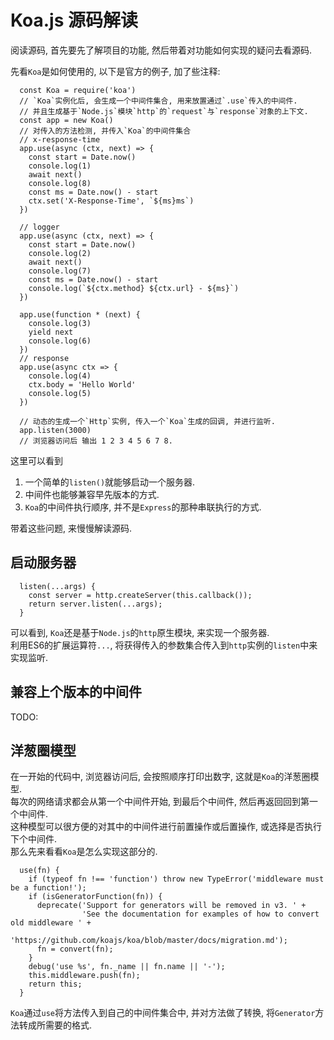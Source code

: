 # Koa.js 源码解读

阅读源码, 首先要先了解项目的功能, 然后带着对功能如何实现的疑问去看源码.

先看`Koa`是如何使用的, 以下是官方的例子, 加了些注释:
```es6
  const Koa = require('koa')
  // `Koa`实例化后, 会生成一个中间件集合, 用来放置通过`.use`传入的中间件.
  // 并且生成基于`Node.js`模块`http`的`request`与`response`对象的上下文.
  const app = new Koa()
  // 对传入的方法检测, 并传入`Koa`的中间件集合
  // x-response-time
  app.use(async (ctx, next) => {
    const start = Date.now()
    console.log(1)
    await next()
    console.log(8)
    const ms = Date.now() - start
    ctx.set('X-Response-Time', `${ms}ms`)
  })

  // logger
  app.use(async (ctx, next) => {
    const start = Date.now()
    console.log(2)
    await next()
    console.log(7)
    const ms = Date.now() - start
    console.log(`${ctx.method} ${ctx.url} - ${ms}`)
  })

  app.use(function * (next) {
    console.log(3)
    yield next
    console.log(6)
  })
  // response
  app.use(async ctx => {
    console.log(4)
    ctx.body = 'Hello World'
    console.log(5)
  })

  // 动态的生成一个`Http`实例, 传入一个`Koa`生成的回调, 并进行监听.
  app.listen(3000)
  // 浏览器访问后 输出 1 2 3 4 5 6 7 8.
```
这里可以看到
1. 一个简单的`listen()`就能够启动一个服务器.  
2. 中间件也能够兼容早先版本的方式.  
3. `Koa`的中间件执行顺序, 并不是`Express`的那种串联执行的方式.  

带着这些问题, 来慢慢解读源码.

## 启动服务器
```es6
  listen(...args) {
    const server = http.createServer(this.callback());
    return server.listen(...args);
  }
```
可以看到, `Koa`还是基于`Node.js`的`http`原生模块, 来实现一个服务器.  
利用ES6的扩展运算符`...`, 将获得传入的参数集合传入到`http`实例的`listen`中来实现监听.  



## 兼容上个版本的中间件
TODO:



## 洋葱圈模型
在一开始的代码中, 浏览器访问后, 会按照顺序打印出数字, 这就是`Koa`的洋葱圈模型.  
每次的网络请求都会从第一个中间件开始, 到最后个中间件, 然后再返回回到第一个中间件.  
这种模型可以很方便的对其中的中间件进行前置操作或后置操作, 或选择是否执行下个中间件.  
那么先来看看`Koa`是怎么实现这部分的.

```es6
  use(fn) {
    if (typeof fn !== 'function') throw new TypeError('middleware must be a function!');
    if (isGeneratorFunction(fn)) {
      deprecate('Support for generators will be removed in v3. ' +
                'See the documentation for examples of how to convert old middleware ' +
                'https://github.com/koajs/koa/blob/master/docs/migration.md');
      fn = convert(fn);
    }
    debug('use %s', fn._name || fn.name || '-');
    this.middleware.push(fn);
    return this;
  }
```
`Koa`通过`use`将方法传入到自己的中间件集合中, 并对方法做了转换, 将`Generator`方法转成所需要的格式.